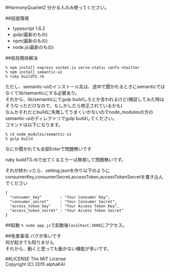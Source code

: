 #HarmonyQuartet2
分かる人のみ使ってください。
  
  
##前提環境
* typescript 1.6.2  
* gulp(最新のもの)  
* npm(最新のもの)  
* node.js(最新のもの)  
  
  
##依存関係解決

```zsh:
% npm install express socket.io serve-static confu ntwitter
% npm install semantic-ui
% ruby buildTS.rb
```
  
ただし、semantic-uiのインストール先は、途中で聞かれるときにsemanticではなくてlib/semanticにする必要あり。  
それから、lib/semanticにてgulp buildしろとか言われるけど(検証してみた時はそうなっただけなので、もしかしたら修正されているかも)  
なんかそれだとbuildに失敗してうまくいかないのでnode_modulesの方のsemantic-uiのディレクトリでgulp buildしてください。  
コマンドは以下になります。  

```:zsh
% cd node_modules/semantic-ui  
% gulp build  
```

なにか聞かれても全部Enterで問題無いです  
  
ruby buildTS.rbで出てくるエラーは無視して問題無いです。  
  

それが終わったら、setting.jsonを作り以下のようにconsumerKey,consumerSecret,accessToken,accessTokenSecretを書き込んでください  

```:json
{
  "consumer_key"        : "Your Consumer Key",
  "consumer_secret"     : "Your Consumer Secret",
  "access_token_key"    : "Your Access Token Key",
  "access_token_secret" : "Your Access Token Secret"
}
```

  
##起動
`% node app.js`で起動後`localhost:3000`にアクセス。
  
  
##免責事項
バグが多いです  
何が起きても知りません  
それから、動くと思っても動かない機能が多いです。  
  
  
##LICENSE
The MIT License  
Copyright (C) 2015 alphaKAI  
